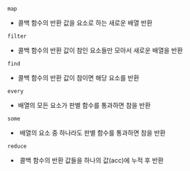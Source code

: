 `map`

- 콜백 함수의 반환 값을 요소로 하는 새로운 배열 반환

`filter`

- 콜백 함수의 반환 값이 참인 요소들만 모아서 새로운 배열을 반환

`find`

- 콜백 함수의 반환 값이 참이면 해당 요소를 반환

`every`

- 배열의 모든 요소가 판별 함수를 통과하면 참을 반환

`some`

-  배열의 요소 중 하나라도 판별 함수를 통과하면 참을 반환

`reduce`

-  콜백 함수의 반환 값들을 하나의 값(acc)에 누적 후 반환


